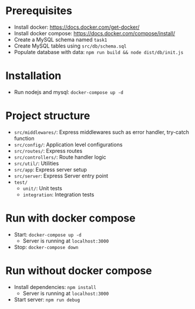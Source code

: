 # Prerequisites
* Install docker: https://docs.docker.com/get-docker/
* Install docker compose: https://docs.docker.com/compose/install/
* Create a MySQL schema named `task1`
* Create MySQL tables using `src/db/schema.sql`
* Populate database with data: `npm run build && node dist/db/init.js`

# Installation
* Run nodejs and mysql: `docker-compose up -d`

# Project structure
* `src/middlewares/`: Express middlewares such as error handler, try-catch function
* `src/config/`: Application level configurations
* `src/routes/`: Express routes
* `src/controllers/`: Route handler logic
* `src/util/`: Utilities
* `src/app`: Express server setup
* `src/server`: Express Server entry point
* `test/`
  * `unit/`: Unit tests
  * `integration`: Integration tests 

# Run with docker compose
* Start: `docker-compose up -d`
  * Server is running at `localhost:3000`
* Stop: `docker-compose down`

# Run without docker compose
* Install dependencies: `npm install`
  * Server is running at `localhost:3000`
* Start server: `npm run debug`